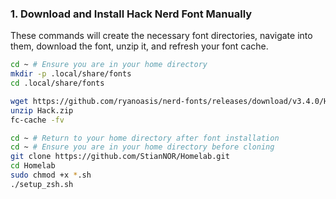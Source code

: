 ### 1. Download and Install Hack Nerd Font Manually

These commands will create the necessary font directories, navigate into them, download the font, unzip it, and refresh your font cache.

```bash
cd ~ # Ensure you are in your home directory
mkdir -p .local/share/fonts
cd .local/share/fonts

wget https://github.com/ryanoasis/nerd-fonts/releases/download/v3.4.0/Hack.zip
unzip Hack.zip
fc-cache -fv

cd ~ # Return to your home directory after font installation
cd ~ # Ensure you are in your home directory before cloning
git clone https://github.com/StianNOR/Homelab.git
cd Homelab
sudo chmod +x *.sh
./setup_zsh.sh
